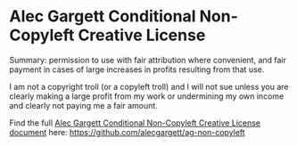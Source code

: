 # Alec Gargett Conditional Non-Copyleft Creative License

Summary: permission to use with fair attribution where convenient, and fair payment in cases of large increases in profits resulting from that use.

I am not a copyright troll (or a copyleft troll) and I will not sue unless you are clearly making a large profit from my work or undermining my own income and clearly not paying me a fair amount.

Find the full [Alec Gargett Conditional Non-Copyleft Creative License document](https://github.com/alecgargett/ag-non-copyleft) here: https://github.com/alecgargett/ag-non-copyleft